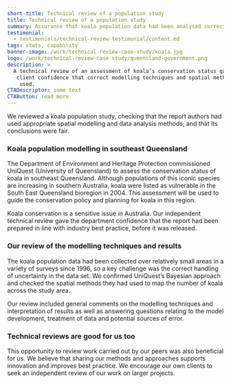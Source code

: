 ```yaml
---
short-title: Technical review of a population study
title: Technical review of a population study
summary: Assurance that koala population data had been analysed correctly
testimonial:
  - testimonials/technical-review-testimonial/content.md
tags: stats, capability
banner-image: /work/technical-review-case-study/koala.jpg
logo: /work/technical-review-case-study/queensland-government.png
description: >
  A technical review of an assessment of koala’s conservation status gave our
   client confidence that correct modelling techniques and spatial methods were
    used.
CTADescriptor: some text
CTAButton: read more
---
```


We reviewed a koala population study, checking that the report authors had used
appropriate spatial modelling and data analysis methods, and that its
conclusions were fair.

<!--more-->

### Koala population modelling in southeast Queensland

The Department of Environment and Heritage Protection commissioned UniQuest
 (University of Queensland) to assess the conservation status of koala in
 southeast Queensland. Although populations of this iconic species are
 increasing in southern Australia, koala were listed as vulnerable in the South
  East Queensland bioregion in 2004. This assessment will be used to guide the
   conservation policy and planning for koala in this region.

Koala conservation is a sensitive issue in Australia. Our independent technical
 review gave the department confidence that the report had been prepared in line
  with industry best practice, before it was released.

### Our review of the modelling techniques and results

The koala population data had been collected over relatively small areas in a
 variety of surveys since 1996, so a key challenge was the correct handling of
  uncertainty in the data set. We confirmed UniQuest’s Bayesian approach and
   checked the spatial methods they had used to map the number of koala across
    the study area.

Our review included general comments on the modelling techniques and
interpretation of results as well as answering questions relating to the model
development, treatment of data and potential sources of error.

### Technical reviews are good for us too

This opportunity to review work carried out by our peers was also beneficial
for us. We believe that sharing our methods and approaches supports innovation
 and improves best practice. We encourage our own clients to seek an independent
  review of our work on larger projects.
